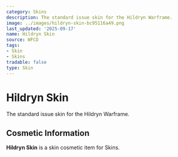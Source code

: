 ```yaml
---
category: Skins
description: The standard issue skin for the Hildryn Warframe.
image: ../images/hildryn-skin-bc95116a49.png
last_updated: '2025-09-17'
name: Hildryn Skin
source: WFCD
tags:
- Skin
- Skins
tradable: false
type: Skin
---
```


# Hildryn Skin

The standard issue skin for the Hildryn Warframe.

## Cosmetic Information

**Hildryn Skin** is a skin cosmetic item for Skins.

